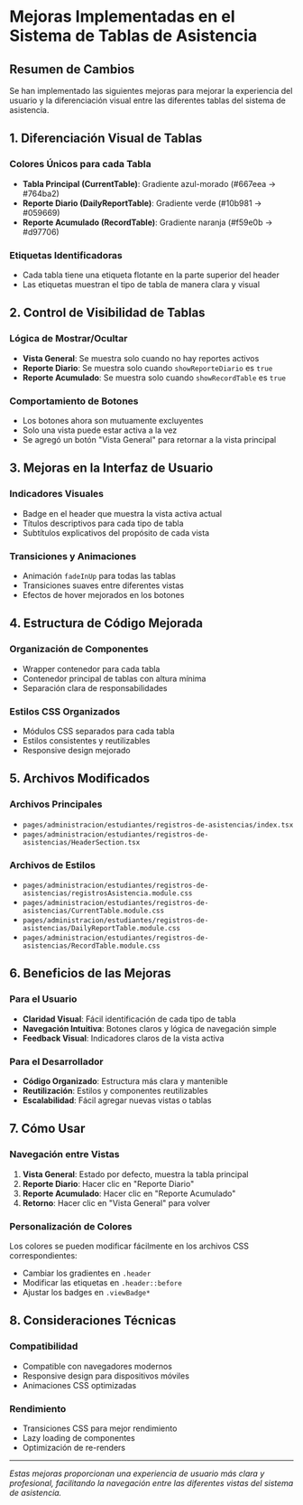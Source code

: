 # Mejoras Implementadas en el Sistema de Tablas de Asistencia

## Resumen de Cambios

Se han implementado las siguientes mejoras para mejorar la experiencia del usuario y la diferenciación visual entre las diferentes tablas del sistema de asistencia.

## 1. Diferenciación Visual de Tablas

### Colores Únicos para cada Tabla
- **Tabla Principal (CurrentTable)**: Gradiente azul-morado (#667eea → #764ba2)
- **Reporte Diario (DailyReportTable)**: Gradiente verde (#10b981 → #059669)
- **Reporte Acumulado (RecordTable)**: Gradiente naranja (#f59e0b → #d97706)

### Etiquetas Identificadoras
- Cada tabla tiene una etiqueta flotante en la parte superior del header
- Las etiquetas muestran el tipo de tabla de manera clara y visual

## 2. Control de Visibilidad de Tablas

### Lógica de Mostrar/Ocultar
- **Vista General**: Se muestra solo cuando no hay reportes activos
- **Reporte Diario**: Se muestra solo cuando `showReporteDiario` es `true`
- **Reporte Acumulado**: Se muestra solo cuando `showRecordTable` es `true`

### Comportamiento de Botones
- Los botones ahora son mutuamente excluyentes
- Solo una vista puede estar activa a la vez
- Se agregó un botón "Vista General" para retornar a la vista principal

## 3. Mejoras en la Interfaz de Usuario

### Indicadores Visuales
- Badge en el header que muestra la vista activa actual
- Títulos descriptivos para cada tipo de tabla
- Subtítulos explicativos del propósito de cada vista

### Transiciones y Animaciones
- Animación `fadeInUp` para todas las tablas
- Transiciones suaves entre diferentes vistas
- Efectos de hover mejorados en los botones

## 4. Estructura de Código Mejorada

### Organización de Componentes
- Wrapper contenedor para cada tabla
- Contenedor principal de tablas con altura mínima
- Separación clara de responsabilidades

### Estilos CSS Organizados
- Módulos CSS separados para cada tabla
- Estilos consistentes y reutilizables
- Responsive design mejorado

## 5. Archivos Modificados

### Archivos Principales
- `pages/administracion/estudiantes/registros-de-asistencias/index.tsx`
- `pages/administracion/estudiantes/registros-de-asistencias/HeaderSection.tsx`

### Archivos de Estilos
- `pages/administracion/estudiantes/registros-de-asistencias/registrosAsistencia.module.css`
- `pages/administracion/estudiantes/registros-de-asistencias/CurrentTable.module.css`
- `pages/administracion/estudiantes/registros-de-asistencias/DailyReportTable.module.css`
- `pages/administracion/estudiantes/registros-de-asistencias/RecordTable.module.css`

## 6. Beneficios de las Mejoras

### Para el Usuario
- **Claridad Visual**: Fácil identificación de cada tipo de tabla
- **Navegación Intuitiva**: Botones claros y lógica de navegación simple
- **Feedback Visual**: Indicadores claros de la vista activa

### Para el Desarrollador
- **Código Organizado**: Estructura más clara y mantenible
- **Reutilización**: Estilos y componentes reutilizables
- **Escalabilidad**: Fácil agregar nuevas vistas o tablas

## 7. Cómo Usar

### Navegación entre Vistas
1. **Vista General**: Estado por defecto, muestra la tabla principal
2. **Reporte Diario**: Hacer clic en "Reporte Diario"
3. **Reporte Acumulado**: Hacer clic en "Reporte Acumulado"
4. **Retorno**: Hacer clic en "Vista General" para volver

### Personalización de Colores
Los colores se pueden modificar fácilmente en los archivos CSS correspondientes:
- Cambiar los gradientes en `.header`
- Modificar las etiquetas en `.header::before`
- Ajustar los badges en `.viewBadge*`

## 8. Consideraciones Técnicas

### Compatibilidad
- Compatible con navegadores modernos
- Responsive design para dispositivos móviles
- Animaciones CSS optimizadas

### Rendimiento
- Transiciones CSS para mejor rendimiento
- Lazy loading de componentes
- Optimización de re-renders

---

*Estas mejoras proporcionan una experiencia de usuario más clara y profesional, facilitando la navegación entre las diferentes vistas del sistema de asistencia.* 